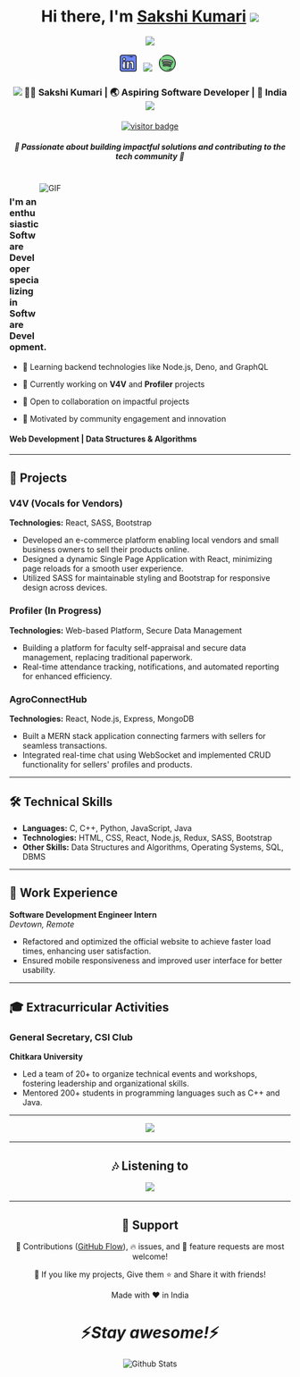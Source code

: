 <div align="center">
   <h1>Hi there, I'm <a href="https://github.com/Sakshi-Git22">Sakshi Kumari</a> <img src="https://media.giphy.com/media/hvRJCLFzcasrR4ia7z/giphy.gif" width="25px"> </h1>
   
   <img src="https://pronoun.cyou/x/y?subject=She&object=Her&height=20"> 
</div>

<p align='center'>
   <a href="https://www.linkedin.com/in/techiesakshi"><img height="30" src="https://raw.githubusercontent.com/8bithemant/8bithemant/master/linkedin.png?raw=true"></a>&nbsp;&nbsp;
      <a href="https://github.com/Sakshi-Git22"><img height="30" src="https://img.icons8.com/material-outlined/27/000000/ball-point-pen.png"/></a>&nbsp;&nbsp;
   <a href="https://open.spotify.com/user/31yffca2qvi2ym6ezjn7ynlxnr6u"><img height="30" src="https://raw.githubusercontent.com/8bithemant/8bithemant/master/spotify.png?raw=true"></a>&nbsp;&nbsp;
</p>

<div align="center">
<h3><img src="https://media.giphy.com/media/WUlplcMpOCEmTGBtBW/giphy.gif" width="30"> 👩‍💻 Sakshi Kumari | 🌏 Aspiring Software Developer | 📍 India <img src="https://media.giphy.com/media/WUlplcMpOCEmTGBtBW/giphy.gif" width="30"></h3>
</div>

<p align="center">
   <a href="https://visitor-badge.laobi.icu/badge?page_id=Sakshi-Git22.Sakshi-Git22"> <img alt="visitor badge" src="https://visitor-badge.laobi.icu/badge?page_id=Sakshi-Git22.Sakshi-Git22"> </a>
</p>

<h5 align="center">
   <i>🌟 Passionate about building impactful solutions and contributing to the tech community 🌟</i>
</h5>

<br />
<img align="right" height="270px" width="450px" alt="GIF" src="https://media.giphy.com/media/3FjEPbKqEPhPpmC8uY/giphy.gif" />
<p align="center">
  <h3> I'm an enthusiastic Software Developer specializing in Software Development.</h3>
</p>

- 🌱 Learning backend technologies like Node.js, Deno, and GraphQL
 
- 🔭 Currently working on **V4V** and **Profiler** projects
 
- 🤝 Open to collaboration on impactful projects
 
- 🌟 Motivated by community engagement and innovation

<p align="center">
  <h4> Web Development | Data Structures & Algorithms </h4>
</p>

---

## 🚀 **Projects**

### **V4V (Vocals for Vendors)**  
**Technologies:** React, SASS, Bootstrap  
- Developed an e-commerce platform enabling local vendors and small business owners to sell their products online.
- Designed a dynamic Single Page Application with React, minimizing page reloads for a smooth user experience.
- Utilized SASS for maintainable styling and Bootstrap for responsive design across devices.

### **Profiler** (In Progress)  
**Technologies:** Web-based Platform, Secure Data Management  
- Building a platform for faculty self-appraisal and secure data management, replacing traditional paperwork.
- Real-time attendance tracking, notifications, and automated reporting for enhanced efficiency.

### **AgroConnectHub**  
**Technologies:** React, Node.js, Express, MongoDB  
- Built a MERN stack application connecting farmers with sellers for seamless transactions.
- Integrated real-time chat using WebSocket and implemented CRUD functionality for sellers' profiles and products.

---

## 🛠️ **Technical Skills**

- **Languages:** C, C++, Python, JavaScript, Java
- **Technologies:** HTML, CSS, React, Node.js, Redux, SASS, Bootstrap
- **Other Skills:** Data Structures and Algorithms, Operating Systems, SQL, DBMS

---

## 🌟 **Work Experience**

**Software Development Engineer Intern**  
*Devtown, Remote*  
- Refactored and optimized the official website to achieve faster load times, enhancing user satisfaction.
- Ensured mobile responsiveness and improved user interface for better usability.

---

## 🎓 **Extracurricular Activities**

### **General Secretary, CSI Club**  
**Chitkara University**  
- Led a team of 20+ to organize technical events and workshops, fostering leadership and organizational skills.
- Mentored 200+ students in programming languages such as C++ and Java.

---

<p align="center">
   <img src="https://media.giphy.com/media/f9XgHHnPnDjOF1hWpl/giphy.gif" />
</p>

---

<h2 align="center">🎶 Listening to</h2>
<p align="center">
  <a href="https://spotify-github-profile.vercel.app/api/view?uid=31yffca2qvi2ym6ezjn7ynlxnr6u&redirect=true" target="_blank">
    <img src="https://spotify-github-profile.vercel.app/api/view?uid=31yffca2qvi2ym6ezjn7ynlxnr6u&cover_image=true&theme=novatorem"/>
  </a>
</p>

---

<h2 align="center">🤝 Support</h2>

<p align="center">🎀 Contributions (<a href="https://guides.github.com/introduction/flow" title="GitHub flow">GitHub Flow</a>), 🔥 issues, and 🥮 feature requests are most welcome!</p>

<p align="center">💙 If you like my projects, Give them ⭐ and Share it with friends!</p>
</p>
<p align="center">Made with ❤️ in India</p>

<h1 align='center'>⚡️<i>Stay awesome!</i>⚡️</h1>

<p align="center">
        <img src="https://raw.githubusercontent.com/mayhemantt/mayhemantt/Update/svg/Bottom.svg" alt="Github Stats" />
</p>
